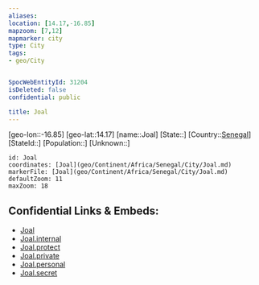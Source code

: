 ```yaml
---
aliases: 
location: [14.17,-16.85]
mapzoom: [7,12] 
mapmarker: city 
type: City
tags:
- geo/City


SpocWebEntityId: 31204
isDeleted: false
confidential: public

title: Joal
---
```

[geo-lon::-16.85]
[geo-lat::14.17]
[name::Joal]
[State::]
[Country::[Senegal](geo/Continent/Africa/Senegal.md)]
[StateId::]
[Population::]
[Unknown::]


```leaflet
id: Joal
coordinates: [Joal](geo/Continent/Africa/Senegal/City/Joal.md)
markerFile: [Joal](geo/Continent/Africa/Senegal/City/Joal.md)
defaultZoom: 11 
maxZoom: 18
```


## Confidential Links & Embeds: 
- [Joal](../../../../../../_public/geo/Continent/Africa/Senegal/City/Joal.md) 
- [Joal.internal](../../../../../../_internal/geo/Continent/Africa/Senegal/City/Joal.internal.md) 
- [Joal.protect](../../../../../../_protect/geo/Continent/Africa/Senegal/City/Joal.protect.md) 
- [Joal.private](../../../../../../_private/geo/Continent/Africa/Senegal/City/Joal.private.md) 
- [Joal.personal](../../../../../../_personal/geo/Continent/Africa/Senegal/City/Joal.personal.md) 
- [Joal.secret](../../../../../../_secret/geo/Continent/Africa/Senegal/City/Joal.secret.md) 

